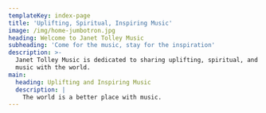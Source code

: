 ```yaml
---
templateKey: index-page
title: 'Uplifting, Spiritual, Inspiring Music'
image: /img/home-jumbotron.jpg
heading: Welcome to Janet Tolley Music
subheading: 'Come for the music, stay for the inspiration'
description: >-
  Janet Tolley Music is dedicated to sharing uplifting, spiritual, and inspiring
  music with the world.
main:
  heading: Uplifting and Inspiring Music
  description: |
    The world is a better place with music.
---
```



